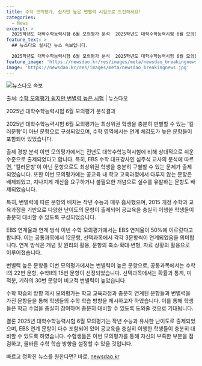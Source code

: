 ```yaml
---
title: 수학 모의평가, 쉽지만 높은 변별력 시험으로 도전하세요!
categories:
  - News
excerpt: >
  2025학년도 대학수학능력시험 6월 모의평가 분석  2025학년도 대학수학능력시험 6월 모의평가가 4일 실시…
feature_text: >
  ## 뉴스다오 실시간 뉴스 속보입니다.

  2025학년도 대학수학능력시험 6월 모의평가 분석  2025학년도 대학수학능력시험 6월 모의평가가 4일 실시…
feature_image: 'https://newsdao.kr/res/images/meta/newsdao_breakingnews.jpg'
image: 'https://newsdao.kr/res/images/meta/newsdao_breakingnews.jpg'
---
```


![뉴스다오 속보](https://newsdao.kr/res/images/meta/newsdao_breakingnews.jpg)

<p>출처: <a href="https://newsdao.kr/4047" rel="dofollow">수학 모의평가 쉽지만 변별력 높은 시험</a> | 뉴스다오</p>

2025년 대학수학능력시험 6월 모의평가 분석결과

2025년 대학수학능력시험 6월 모의평가는 최상위권 학생을 충분히 판별할 수 있는 '킬러문항'이 아닌 문항으로 구성되었으며, 수학 영역에서는 연계 체감도가 높은 문항들이 포함되어 있었습니다. 

출제 경향 분석
이번 모의평가에서는 전년도 대학수학능력시험에 비해 상대적으로 쉬운 수준으로 출제되었다고 합니다. 특히, EBS 수학 대표강사인 심주석 교사의 분석에 따르면, '킬러문항'이 아닌 문항으로도 최상위권 학생을 충분히 구별할 수 있는 문제가 출제되었습니다. 또한 이번 모의평가에는 공교육 내 학교 교육과정에서 다루지 않는 문항은 배제되었고, 지나치게 계산을 요구하거나 불필요한 개념으로 실수를 유발하는 문항도 배제되었습니다. 

특히, 변별력에 따른 문항의 배치는 작년 수능과 매우 흡사했으며, 2015 개정 수학과 교육과정을 기반으로 다양한 난이도의 문항이 출제되어 공교육을 충실히 이행한 학생들이 충분히 대비할 수 있도록 구성되었습니다.

EBS 연계율과 연계 방식
이번 수학 모의평가에서는 EBS 연계율이 50%에 이르렀다고 합니다. 이는 공통과목에서 12문항, 선택과목에서 각각 3문항씩이 연계되었음을 의미합니다. 연계 방식은 개념 및 원리의 활용, 문항의 축소·확대·변형, 자료 상황의 활용으로 이루어졌습니다.

변별력 높은 문항들
이번 모의평가에서는 변별력이 높은 문항으로, 공통과목에서는 수학Ⅰ의 22번 문항, 수학Ⅱ의 15번 문항이 선정되었습니다. 선택과목에서는 확률과 통계, 미적분, 기하의 30번 문항이 비교적 변별력이 높았습니다.

수학 학습의 방향 제시
모의평가는 학교 교육과정과 충분히 연계된 문항들과 변별력을 가진 문항들을 통해 학생들의 수학 학습 방향을 제시하고자 하였습니다. 이를 통해 학생들은 학교 수업을 충실히 참여하며 충분히 대비할 수 있도록 도와줄 것으로 기대됩니다.

결론
2025년 대학수학능력시험 6월 모의평가는 작년 수능과 유사한 난이도로 출제되었으며, EBS 연계 문항이 다수 포함되어 있어 공교육을 충실히 이행한 학생들이 충분히 대비할 수 있도록 하였습니다. 수험생들은 이번 모의평가를 통해 자신의 부족한 부분을 점검하고, 올바른 수학 학습 방향을 설정할 수 있을 것입니다. 

빠르고 정확한 뉴스를 원한다면? 바로, <a href="https://newsdao.kr" rel="dofollow">newsdao.kr</a>


